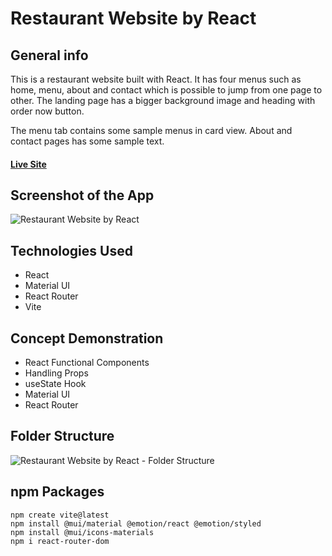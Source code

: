 # **Restaurant Website by React**

## General info

This is a restaurant website built with React. It has four menus such as home, menu, about and contact which is possible to jump from one page to other. The landing page has a bigger background image and heading with order now button. 

The menu tab contains some sample menus in card view. About and contact pages has some sample text. 

#### [Live Site](https://restaurant-website-by-react.netlify.app/)

## Screenshot of the App

![Restaurant Website by React](https://i.ibb.co/LZ8S68R/react-3.jpg)

## Technologies Used

- React
- Material UI 
- React Router
- Vite

## Concept Demonstration

- React Functional Components
- Handling Props
- useState Hook
- Material UI
- React Router

## Folder Structure

![Restaurant Website by React - Folder Structure](https://i.ibb.co/4Yz1XnJ/react-4.jpg)

## npm Packages

```
npm create vite@latest
npm install @mui/material @emotion/react @emotion/styled
npm install @mui/icons-materials
npm i react-router-dom
```

